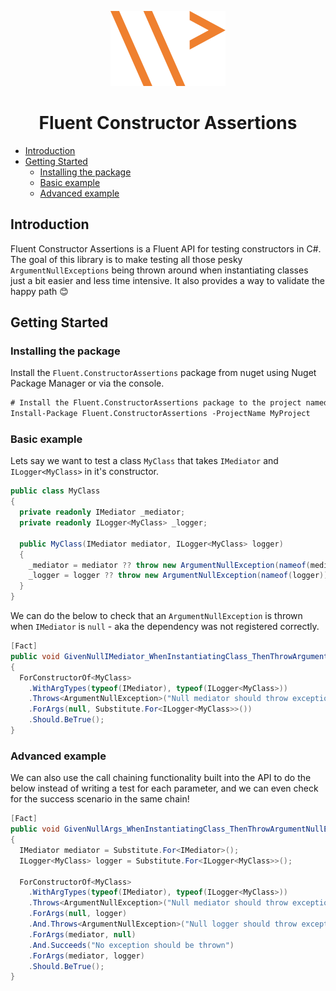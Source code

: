 <p align="center">
  <img src="docs/wpei-logo.svg" alt="the logo of wpei.me">
</p>

<h1 align="center">Fluent Constructor Assertions</h1>

- [Introduction](#introduction)
- [Getting Started](#getting-started)
  - [Installing the package](#installing-the-package)
  - [Basic example](#basic-example)
  - [Advanced example](#advanced-example)

## Introduction

Fluent Constructor Assertions is a Fluent API for testing constructors in C#. The goal of this library is to make testing all those pesky `ArgumentNullExceptions` being thrown around when instantiating classes just a bit easier and less time intensive. It also provides a way to validate the happy path 😊

## Getting Started

### Installing the package

Install the `Fluent.ConstructorAssertions` package from nuget using Nuget Package Manager or via the console.

```ps
# Install the Fluent.ConstructorAssertions package to the project named MyProject
Install-Package Fluent.ConstructorAssertions -ProjectName MyProject
```

### Basic example

Lets say we want to test a class `MyClass` that takes `IMediator` and `ILogger<MyClass>` in it's constructor.

```csharp
public class MyClass
{
  private readonly IMediator _mediator;
  private readonly ILogger<MyClass> _logger;

  public MyClass(IMediator mediator, ILogger<MyClass> logger)
  {
    _mediator = mediator ?? throw new ArgumentNullException(nameof(mediator));
    _logger = logger ?? throw new ArgumentNullException(nameof(logger));
  }
}
```

We can do the below to check that an `ArgumentNullException` is thrown when `IMediator` is `null` - aka the dependency was not registered correctly.

```csharp
[Fact]
public void GivenNullIMediator_WhenInstantiatingClass_ThenThrowArgumentNullException()
{
  ForConstructorOf<MyClass>
    .WithArgTypes(typeof(IMediator), typeof(ILogger<MyClass>))
    .Throws<ArgumentNullException>("Null mediator should throw exception")
    .ForArgs(null, Substitute.For<ILogger<MyClass>>())
    .Should.BeTrue();
}
```

### Advanced example

We can also use the call chaining functionality built into the API to do the below instead of writing a test for each parameter, and we can even check for the success scenario in the same chain!

```csharp
[Fact]
public void GivenNullArgs_WhenInstantiatingClass_ThenThrowArgumentNullException()
{
  IMediator mediator = Substitute.For<IMediator>();
  ILogger<MyClass> logger = Substitute.For<ILogger<MyClass>>();

  ForConstructorOf<MyClass>
    .WithArgTypes(typeof(IMediator), typeof(ILogger<MyClass>))
    .Throws<ArgumentNullException>("Null mediator should throw exception")
    .ForArgs(null, logger)
    .And.Throws<ArgumentNullException>("Null logger should throw exception")
    .ForArgs(mediator, null)
    .And.Succeeds("No exception should be thrown")
    .ForArgs(mediator, logger)
    .Should.BeTrue();
}
```
